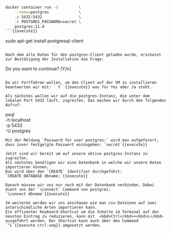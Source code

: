 ```bash
docker container run -d         \
    --name=postgres             \
    -p 5432:5432                \
    -e POSTGRES_PASSWORD=secret \
    postgres:11.4
```{{execute}}

```
sudo apt-get install postgresql-client 
```{{execute}}

Nach dem alle Daten für den postgres-Client geladen wurde, erscheint zur Bestätigung der Installation die Frage: 
```
Do you want to continue? [Y/n]
```

Da wir Fortfahren wollen, um den Client auf der VM zu installieren beantworten wir mit: ` Y `{{execute}} was für Yes oder Ja steht.

Als nächstes wollen wir auf die postgres-Instanz, die unter dem lokalen Port 5432 läuft, zugreifen. Das machen wir durch den folgenden Aufruf:
```
psql                \
    -h localhost    \
    -p 5432         \
    -U postgres
```{{execute}}
Mit der Meldung `Password for user postgres:` wird man aufgeforert, dass zuvor festgelgte Passwort einzugeben: `secret`{{execute}}

Jetzt sind wir bereit um auf unsere aktive postgres-Instanz zu zugreifen.  
Als nächstes benötigen wir eine Datenbank in welche wir unsere Daten importieren können.
Das wird über den `CREATE` Identifier durchgeführt:
`CREATE DATABASE dbname;`{{execute}}

Danach müssen wir uns nur noch mit der Datenbank verbinden. Dabei dient uns der `\connect` Command von postgres:
`\connect dbname`{{execute}}

Im weiteren werden wir uns anschauen wie man csv-Dateinen auf zwei unterschiedliche Arten importieren kann.
Ein effizenter Keyboard-Shortcut um die Inhalte im Terminal auf den neusten Eintrag zu reduzieren, kann mit  <kbd>Ctrl</kbd>+<kbd>L</kbd> ausgeführt werden. Der Shortcut kann auch über den Command `^L`{{execute ctrl-seq}} umgesetzt werden.
